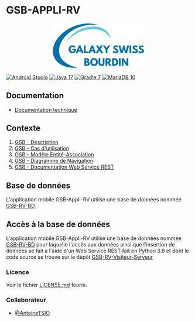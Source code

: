 # GSB-APPLI-RV
<p align="center">
    <img src="https://github.com/AntoineTSIO/GSB-Frais/blob/comptable/public/images/logogsb.png" width="250px"/>
</p>

[![Android Studio](https://img.shields.io/badge/Android%20Studio-2021.1.1-3DDC84.svg?&logo=android-studio&logoColor=white)](https://developer.android.com/studio)
[![Java 17](https://img.shields.io/badge/Java-17-89552c.svg?style=flat-square&logo=java)](https://openjdk.java.net)
[![Gradle 7](https://img.shields.io/badge/Gradle-7.2-8892bf.svg?style=flat-square&logo=gradle)](https://gradle.org)
[![MariaDB 10](https://img.shields.io/badge/MariaDB-10.6.4-c0765a.svg?style=flat-square&logo=mariadb)](https://mariadb.org/)

## Documentation

* [Documentation technique](https://github.com/AntoineTSIO/GSB-APPLI-RV/blob/main/docs/Documentation-Technique.pdf)

## Contexte

1. [GSB - Description](https://github.com/AntoineTSIO/GSB-APPLI-RV/blob/main/docs/01-GSB-AppliRV-FicheDescriptive.pdf)
2. [GSB - Cas d'utilisation](https://github.com/AntoineTSIO/GSB-APPLI-RV/blob/main/docs/02-GSB-AppliRV-Visiteur-UC.pdf)
3. [GSB - Modèle Entité-Association](https://github.com/AntoineTSIO/GSB-APPLI-RV/blob/main/docs/03-GSB-AppliRV-MEA.pdf)
4. [GSB - Diagramme de Navigation](https://github.com/AntoineTSIO/GSB-APPLI-RV/blob/main/docs/04-GSB-AppliRV-Navigation.pdf)
5. [GSB - Documentation Web Service REST](https://github.com/AntoineTSIO/GSB-APPLI-RV/blob/main/docs/05-GSB-AppliRV-Documentation-API.pdf)

## Base de données

L'application mobile GSB-Appli-RV utilise une base de données nommée [GSB-RV-BD](https://github.com/AntoineTSIO/GSB-RV-BD.git)

## Accès à la base de données

L'application mobile GSB-Appli-RV utilise une base de données nommée [GSB-RV-BD](https://github.com/AntoineTSIO/GSB-RV-BD.git) pour laquelle l'accès aux données ainsi que l'insertion de données se fait à l'aide d'un Web Service REST fait en Python 3.8 et dont le code source se trouve sur le dépôt [GSB-RV-Visiteur-Serveur](https://github.com/AntoineTSIO/GSB-RV-Visiteur-Serveur.git)

### Licence

Voir le fichier [LICENSE.md](https://github.com/AntoineTSIO/GSB-APPLI_RV/blob/main/LICENSE.md) fourni.

### Collaborateur

* [@AntoineTSIO](https://github.com/AntoineTSIO)
